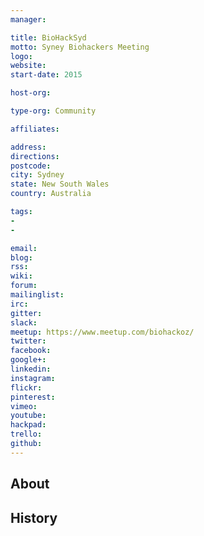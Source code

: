 ```yaml
---
manager:

title: BioHackSyd
motto: Syney Biohackers Meeting
logo:
website:
start-date: 2015

host-org:

type-org: Community

affiliates:

address:
directions:
postcode:
city: Sydney
state: New South Wales
country: Australia

tags:
-
-

email:
blog:
rss:
wiki:
forum:
mailinglist:
irc:
gitter:
slack:
meetup: https://www.meetup.com/biohackoz/
twitter:
facebook:
google+:
linkedin:
instagram:
flickr:
pinterest:
vimeo:
youtube:
hackpad:
trello:
github:
---
```


## About

## History
